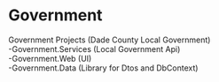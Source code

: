 # Government
Government Projects (Dade County Local Government)  
-Government.Services (Local Government Api)  
-Government.Web (UI)  
-Government.Data (Library for Dtos and DbContext)  
